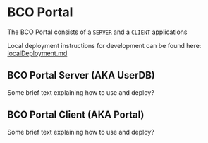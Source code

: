 # BCO Portal

The BCO Portal consists of a [`SERVER`](/server/README.md)  and a [`CLIENT`](client/README.md) applications

Local deployment instructions for development can be found here: [localDeployment.md](docs/localDeployment.md)

## BCO Portal Server (AKA UserDB)
Some brief text explaining how to use and deploy? 

## BCO Portal Client (AKA Portal)
Some brief text explaining how to use and deploy? 
